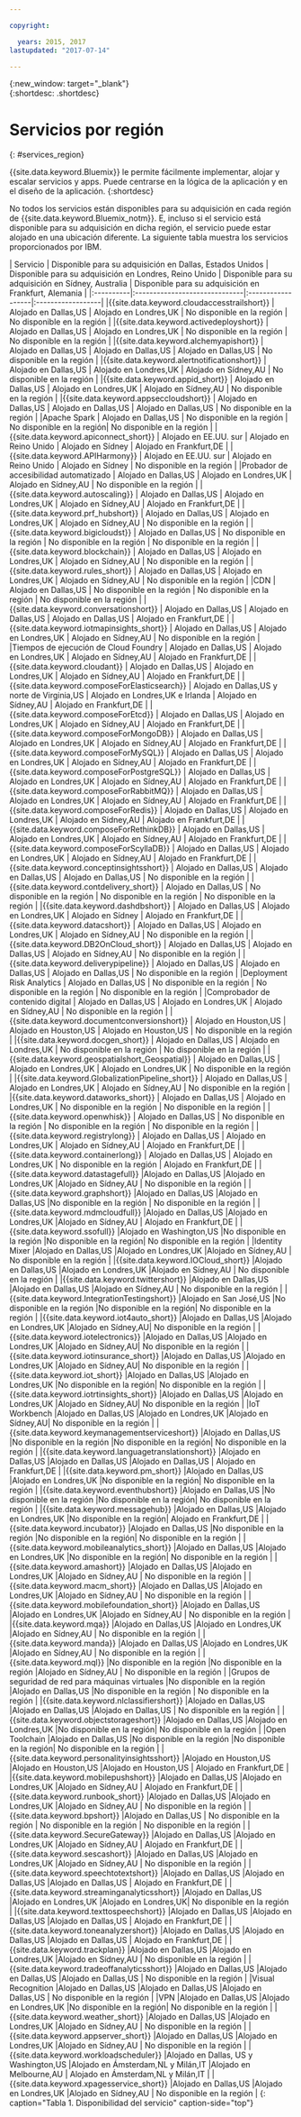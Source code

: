 ```yaml
---

copyright:

  years: 2015, 2017
lastupdated: "2017-07-14"

---
```


{:new_window: target="_blank"}  
{:shortdesc: .shortdesc}


# Servicios por región
{: #services_region}

{{site.data.keyword.Bluemix}} le permite fácilmente implementar, alojar y escalar servicios y apps. Puede centrarse en la lógica de la aplicación y en el diseño de la aplicación. 
{:shortdesc}

No todos los servicios están disponibles para su adquisición en cada región de {{site.data.keyword.Bluemix_notm}}. E, incluso si el servicio está disponible para su adquisición en dicha región, el servicio puede estar alojado en una ubicación diferente. La siguiente tabla muestra los servicios proporcionados por IBM.



| Servicio | Disponible para su adquisición en Dallas, Estados Unidos | Disponible para su adquisición en Londres, Reino Unido | Disponible para su adquisición en Sídney, Australia | Disponible para su adquisición en Frankfurt, Alemania |
|:----------|:------------------------------|:------------------|:------------------|
|{{site.data.keyword.cloudaccesstrailshort}} | Alojado en Dallas,US | Alojado en Londres,UK | No disponible en la región | No disponible en la región |
|{{site.data.keyword.activedeployshort}} | Alojado en Dallas,US | Alojado en Londres,UK | No disponible en la región | No disponible en la región |
|{{site.data.keyword.alchemyapishort}} | Alojado en Dallas,US | Alojado en Dallas,US | Alojado en Dallas,US | No disponible en la región |
|{{site.data.keyword.alertnotificationshort}}	| Alojado en Dallas,US	| Alojado en Londres,UK	| Alojado en Sídney,AU | No disponible en la región |
|{{site.data.keyword.appid_short}} | Alojado en Dallas,US | Alojado en Londres,UK | Alojado en Sídney,AU | No disponible en la región |
|{{site.data.keyword.appseccloudshort}} | Alojado en Dallas,US | Alojado en Dallas,US | Alojado en Dallas,US | No disponible en la región |
|Apache Spark | Alojado en Dallas,US | No disponible en la región | No disponible en la región| No disponible en la región |
|{{site.data.keyword.apiconnect_short}} | Alojado en EE.UU. sur | Alojado en Reino Unido | Alojado en Sídney | Alojado en Frankfurt,DE |
|{{site.data.keyword.APIHarmony}} | Alojado en EE.UU. sur | Alojado en Reino Unido | Alojado en Sídney | No disponible en la región |
|Probador de accesibilidad automatizado | Alojado en Dallas,US | Alojado en Londres,UK | Alojado en Sídney,AU | No disponible en la región |
|{{site.data.keyword.autoscaling}} | Alojado en Dallas,US | Alojado en Londres,UK | Alojado en Sídney,AU | Alojado en Frankfurt,DE |
|{{site.data.keyword.prf_hubshort}}	| Alojado en Dallas,US | Alojado en Londres,UK | Alojado en Sídney,AU | No disponible en la región |
|{{site.data.keyword.bigicloudst}} | Alojado en Dallas,US | No disponible en la región | No disponible en la región | No disponible en la región |
|{{site.data.keyword.blockchain}} | Alojado en Dallas,US | Alojado en Londres,UK | Alojado en Sídney,AU | No disponible en la región |
|{{site.data.keyword.rules_short}} | Alojado en Dallas,US | Alojado en Londres,UK | Alojado en Sídney,AU | No disponible en la región |
|CDN | Alojado en Dallas,US | No disponible en la región | No disponible en la región | No disponible en la región |
|{{site.data.keyword.conversationshort}} | Alojado en Dallas,US | Alojado en Dallas,US | Alojado en Dallas,US | Alojado en Frankfurt,DE |
|{{site.data.keyword.iotmapinsights_short}} | Alojado en Dallas,US | Alojado en Londres,UK | Alojado en Sídney,AU | No disponible en la región |
|Tiempos de ejecución de Cloud Foundry | Alojado en Dallas,US | Alojado en Londres,UK | Alojado en Sídney,AU | Alojado en Frankfurt,DE |
|{{site.data.keyword.cloudant}} | Alojado en Dallas,US | Alojado en Londres,UK | Alojado en Sídney,AU | Alojado en Frankfurt,DE |
|{{site.data.keyword.composeForElasticsearch}} | Alojado en Dallas,US y norte de Virginia,US | Alojado en Londres,UK e Irlanda | Alojado en Sídney,AU | Alojado en Frankfurt,DE |
|{{site.data.keyword.composeForEtcd}}	| Alojado en Dallas,US	| Alojado en Londres,UK	| Alojado en Sídney,AU | Alojado en Frankfurt,DE |
|{{site.data.keyword.composeForMongoDB}} | Alojado en Dallas,US | Alojado en Londres,UK | Alojado en Sídney,AU | Alojado en Frankfurt,DE |
|{{site.data.keyword.composeForMySQL}} | Alojado en Dallas,US | Alojado en Londres,UK | Alojado en Sídney,AU | Alojado en Frankfurt,DE |
|{{site.data.keyword.composeForPostgreSQL}} | Alojado en Dallas,US | Alojado en Londres,UK | Alojado en Sídney,AU | Alojado en Frankfurt,DE |
|{{site.data.keyword.composeForRabbitMQ}}	| Alojado en Dallas,US	| Alojado en Londres,UK | Alojado en Sídney,AU | Alojado en Frankfurt,DE |
|{{site.data.keyword.composeForRedis}} | Alojado en Dallas,US	| Alojado en Londres,UK | Alojado en Sídney,AU | Alojado en Frankfurt,DE |
|{{site.data.keyword.composeForRethinkDB}} | Alojado en Dallas,US | Alojado en Londres,UK | Alojado en Sídney,AU | Alojado en Frankfurt,DE |
|{{site.data.keyword.composeForScyllaDB}} | Alojado en Dallas,US | Alojado en Londres,UK | Alojado en Sídney,AU | Alojado en Frankfurt,DE |
|{{site.data.keyword.conceptinsightsshort}}	| Alojado en Dallas,US	| Alojado en Dallas,US	| Alojado en Dallas,US | No disponible en la región |
|{{site.data.keyword.contdelivery_short}} | Alojado en Dallas,US | No disponible en la región | No disponible en la región | No disponible en la región |
|{{site.data.keyword.dashdbshort}} | Alojado en Dallas,US | Alojado en Londres,UK | Alojado en Sídney | Alojado en Frankfurt,DE |
|{{site.data.keyword.datacshort}}	| Alojado en Dallas,US	| Alojado en Londres,UK	| Alojado en Sídney,AU | No disponible en la región |
|{{site.data.keyword.DB2OnCloud_short}}	| Alojado en Dallas,US	| Alojado en Dallas,US	| Alojado en Sídney,AU | No disponible en la región |
|{{site.data.keyword.deliverypipeline}}	| Alojado en Dallas,US | Alojado en Dallas,US	| Alojado en Dallas,US | No disponible en la región |
|Deployment Risk Analytics | Alojado en Dallas,US | No disponible en la región | No disponible en la región | No disponible en la región |
|Comprobador de contenido digital | Alojado en Dallas,US | Alojado en Londres,UK | Alojado en Sídney,AU | No disponible en la región |
|{{site.data.keyword.documentconversionshort}} | Alojado en Houston,US	| Alojado en Houston,US	| Alojado en Houston,US | No disponible en la región |
|{{site.data.keyword.docgen_short}}	| Alojado en Dallas,US	| Alojado en Londres,UK	| No disponible en la región | No disponible en la región |
|{{site.data.keyword.geospatialshort_Geospatial}}	| Alojado en Dallas,US	| Alojado en Londres,UK	| Alojado en Londres,UK | No disponible en la región |
|{{site.data.keyword.GlobalizationPipeline_short}}	| Alojado en Dallas,US	| Alojado en Londres,UK	| Alojado en Sídney,AU | No disponible en la región |
|{{site.data.keyword.dataworks_short}} | Alojado en Dallas,US | Alojado en Londres,UK | No disponible en la región | No disponible en la región |
|{{site.data.keyword.openwhisk}} | Alojado en Dallas,US | No disponible en la región | No disponible en la región | No disponible en la región |
|{{site.data.keyword.registrylong}} | Alojado en Dallas,US | Alojado en Londres,UK | Alojado en Sídney,AU | Alojado en Frankfurt,DE |
|{{site.data.keyword.containerlong}} | Alojado en Dallas,US | Alojado en Londres,UK | No disponible en la región | Alojado en Frankfurt,DE |
|{{site.data.keyword.datastagefull}}		|Alojado en Dallas,US		|Alojado en Londres,UK		|Alojado en Sídney,AU | No disponible en la región |
|{{site.data.keyword.graphshort}}       |Alojado en Dallas,US		|Alojado en Dallas,US		|No disponible en la región | No disponible en la región |
|{{site.data.keyword.mdmcloudfull}}		|Alojado en Dallas,US		|Alojado en Londres,UK		|Alojado en Sídney,AU | Alojado en Frankfurt,DE |
|{{site.data.keyword.ssofull}}			|Alojado en Washington,US		|No disponible en la región		|No disponible en la región| No disponible en la región |
|Identity Mixer		|Alojado en Dallas,US		|Alojado en Londres,UK		|Alojado en Sídney,AU | No disponible en la región |
|{{site.data.keyword.IOCloud_short}}		|Alojado en Dallas,US		|Alojado en Londres,UK		|Alojado en Sídney,AU | No disponible en la región |
|{{site.data.keyword.twittershort}}		|Alojado en Dallas,US		|Alojado en Dallas,US		|Alojado en Sídney,AU | No disponible en la región |
|{{site.data.keyword.IntegrationTestingshort}}	|Alojado en San José,US		|No disponible en la región		|No disponible en la región| No disponible en la región |
|{{site.data.keyword.iot4auto_short}}		|Alojado en Dallas,US		|Alojado en Londres,UK		|Alojado en Sídney,AU| No disponible en la región |
|{{site.data.keyword.iotelectronics}}		|Alojado en Dallas,US		|Alojado en Londres,UK		|Alojado en Sídney,AU| No disponible en la región |
|{{site.data.keyword.iotinsurance_short}}		|Alojado en Dallas,US		|Alojado en Londres,UK		|Alojado en Sídney,AU| No disponible en la región |
|{{site.data.keyword.iot_short}}		|Alojado en Dallas,US		|Alojado en Londres,UK		|No disponible en la región| No disponible en la región |
|{{site.data.keyword.iotrtinsights_short}}		|Alojado en Dallas,US		|Alojado en Londres,UK		|Alojado en Sídney,AU| No disponible en la región |
|IoT Workbench		|Alojado en Dallas,US		|Alojado en Londres,UK		|Alojado en Sídney,AU| No disponible en la región |
|{{site.data.keyword.keymanagementserviceshort}}	|Alojado en Dallas,US		|No disponible en la región		|No disponible en la región| No disponible en la región |
|{{site.data.keyword.languagetranslationshort}}	|Alojado en Dallas,US		|Alojado en Dallas,US		|Alojado en Dallas,US | Alojado en Frankfurt,DE |
|{{site.data.keyword.pm_short}}   |Alojado en Dallas,US		|Alojado en Londres,UK		|No disponible en la región| No disponible en la región |
|{{site.data.keyword.eventhubshort}}		|Alojado en Dallas,US		|No disponible en la región		|No disponible en la región| No disponible en la región |
|{{site.data.keyword.messagehub}}		|Alojado en Dallas,US		|Alojado en Londres,UK		|No disponible en la región| Alojado en Frankfurt,DE |
|{{site.data.keyword.incubator}}		|Alojado en Dallas,US		|No disponible en la región		|No disponible en la región| No disponible en la región |
|{{site.data.keyword.mobileanalytics_short}}		|Alojado en Dallas,US		|Alojado en Londres,UK		|No disponible en la región| No disponible en la región |
|{{site.data.keyword.amashort}}			|Alojado en Dallas,US		|Alojado en Londres,UK			|Alojado en Sídney,AU | No disponible en la región |
|{{site.data.keyword.macm_short}}		|Alojado en Dallas,US		|Alojado en Londres,UK			|Alojado en Sídney,AU | No disponible en la región |
|{{site.data.keyword.mobilefoundation_short}}			|Alojado en Dallas,US		|Alojado en Londres,UK			|Alojado en Sídney,AU | No disponible en la región |
|{{site.data.keyword.mqa}}			|Alojado en Dallas,US		|Alojado en Londres,UK			|Alojado en Sídney,AU | No disponible en la región |
|{{site.data.keyword.manda}}			|Alojado en Dallas,US		|Alojado en Londres,UK		|Alojado en Sídney,AU | No disponible en la región |
|{{site.data.keyword.mql}}			|No disponible en la región		|No disponible en la región		|Alojado en Sídney,AU | No disponible en la región |
|Grupos de seguridad de red para máquinas virtuales 	|No disponible en la región		|Alojado en Dallas,US		|No disponible en la región | No disponible en la región |
|{{site.data.keyword.nlclassifiershort}} 	|Alojado en Dallas,US		|Alojado en Dallas,US		|Alojado en Dallas,US | No disponible en la región |
|{{site.data.keyword.objectstorageshort}}	|Alojado en Dallas,US		|Alojado en Londres,UK		|No disponible en la región| No disponible en la región |
|Open Toolchain			|Alojado en Dallas,US		|No disponible en la región		|No disponible en la región| No disponible en la región |
|{{site.data.keyword.personalityinsightsshort}}	|Alojado en Houston,US		|Alojado en Houston,US		|Alojado en Houston,US | Alojado en Frankfurt,DE |
|{{site.data.keyword.mobilepushshort}}				|Alojado en Dallas,US		|Alojado en Londres,UK			|Alojado en Sídney,AU | Alojado en Frankfurt,DE |
|{{site.data.keyword.runbook_short}}				|Alojado en Dallas,US		|Alojado en Londres,UK			|Alojado en Sídney,AU | No disponible en la región |
|{{site.data.keyword.bpshort}}				|Alojado en Dallas,US		| No disponible en la región | No disponible en la región | No disponible en la región |
|{{site.data.keyword.SecureGateway}}		|Alojado en Dallas,US		|Alojado en Londres,UK		|Alojado en Sídney,AU | Alojado en Frankfurt,DE |
|{{site.data.keyword.sescashort}}		|Alojado en Dallas,US		|Alojado en Londres,UK		|Alojado en Sídney,AU | No disponible en la región |
|{{site.data.keyword.speechtotextshort}}	|Alojado en Dallas,US		|Alojado en Dallas,US		|Alojado en Dallas,US | Alojado en Frankfurt,DE |
|{{site.data.keyword.streaminganalyticsshort}}	|Alojado en Dallas,US		|Alojado en Londres,UK		|Alojado en Londres,UK| No disponible en la región |
|{{site.data.keyword.texttospeechshort}} 	|Alojado en Dallas,US		|Alojado en Dallas,US		|Alojado en Dallas,US | Alojado en Frankfurt,DE |
|{{site.data.keyword.toneanalyzershort}} 	|Alojado en Dallas,US		|Alojado en Dallas,US		|Alojado en Dallas,US | Alojado en Frankfurt,DE |
|{{site.data.keyword.trackplan}}		|Alojado en Dallas,US		|Alojado en Londres,UK		|Alojado en Sídney,AU | No disponible en la región |
|{{site.data.keyword.tradeoffanalyticsshort}}	|Alojado en Dallas,US		|Alojado en Dallas,US		|Alojado en Dallas,US | No disponible en la región |
|Visual Recognition	|Alojado en Dallas,US		|Alojado en Dallas,US		|Alojado en Dallas,US | No disponible en la región |
|VPN			|Alojado en Dallas,US		|Alojado en Londres,UK		|No disponible en la región| No disponible en la región |
|{{site.data.keyword.weather_short}}		|Alojado en Dallas,US		|Alojado en Londres,UK		|Alojado en Sídney,AU | No disponible en la región |
|{{site.data.keyword.appserver_short}}	|Alojado en Dallas,US		|Alojado en Londres,UK		|Alojado en Sídney,AU | No disponible en la región |
|{{site.data.keyword.workloadscheduler}}	|Alojado en Dallas, US y Washington,US		|Alojado en Ámsterdam,NL y Milán,IT		|Alojado en Melbourne,AU | Alojado en Ámsterdam,NL y Milán,IT |
|{{site.data.keyword.xpagesservice_short}}	|Alojado en Dallas,US		|Alojado en Londres,UK		|Alojado en Sídney,AU | No disponible en la región |
{: caption="Tabla 1. Disponibilidad del servicio" caption-side="top"}
